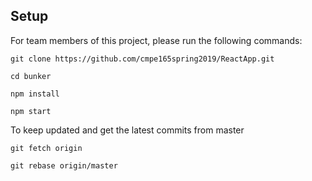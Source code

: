 ## Setup
For team members of this project, please run the following commands:

```git clone https://github.com/cmpe165spring2019/ReactApp.git```

```cd bunker```

```npm install```

```npm start```


To keep updated and get the latest commits from master

```git fetch origin```

```git rebase origin/master```
